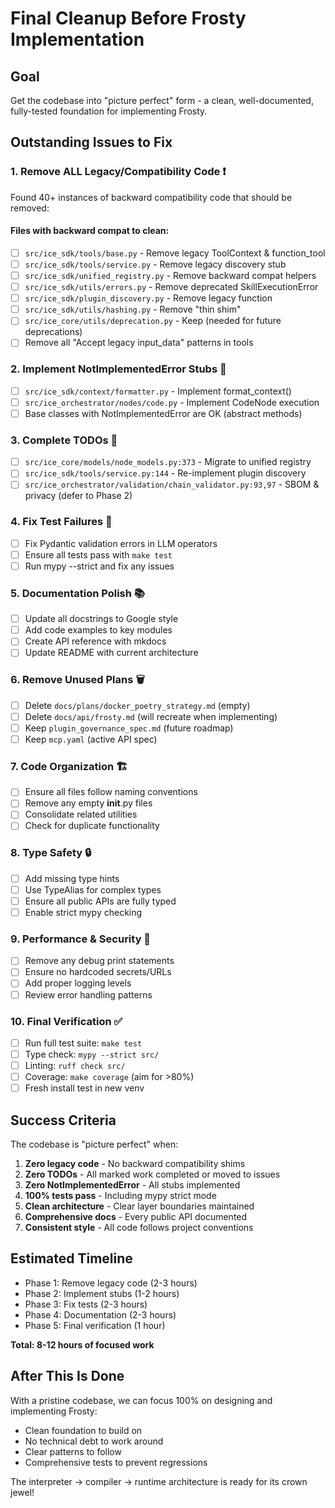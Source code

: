 # Final Cleanup Before Frosty Implementation

## Goal
Get the codebase into "picture perfect" form - a clean, well-documented, fully-tested foundation for implementing Frosty.

## Outstanding Issues to Fix

### 1. Remove ALL Legacy/Compatibility Code ❗
Found 40+ instances of backward compatibility code that should be removed:

#### Files with backward compat to clean:
- [ ] `src/ice_sdk/tools/base.py` - Remove legacy ToolContext & function_tool
- [ ] `src/ice_sdk/tools/service.py` - Remove legacy discovery stub
- [ ] `src/ice_sdk/unified_registry.py` - Remove backward compat helpers
- [ ] `src/ice_sdk/utils/errors.py` - Remove deprecated SkillExecutionError
- [ ] `src/ice_sdk/plugin_discovery.py` - Remove legacy function
- [ ] `src/ice_sdk/utils/hashing.py` - Remove "thin shim"
- [ ] `src/ice_core/utils/deprecation.py` - Keep (needed for future deprecations)
- [ ] Remove all "Accept legacy input_data" patterns in tools

### 2. Implement NotImplementedError Stubs 🔧
- [ ] `src/ice_sdk/context/formatter.py` - Implement format_context()
- [ ] `src/ice_orchestrator/nodes/code.py` - Implement CodeNode execution
- [ ] Base classes with NotImplementedError are OK (abstract methods)

### 3. Complete TODOs 📝
- [ ] `src/ice_core/models/node_models.py:373` - Migrate to unified registry
- [ ] `src/ice_sdk/tools/service.py:144` - Re-implement plugin discovery
- [ ] `src/ice_orchestrator/validation/chain_validator.py:93,97` - SBOM & privacy (defer to Phase 2)

### 4. Fix Test Failures 🧪
- [ ] Fix Pydantic validation errors in LLM operators
- [ ] Ensure all tests pass with `make test`
- [ ] Run mypy --strict and fix any issues

### 5. Documentation Polish 📚
- [ ] Update all docstrings to Google style
- [ ] Add code examples to key modules
- [ ] Create API reference with mkdocs
- [ ] Update README with current architecture

### 6. Remove Unused Plans 🗑️
- [ ] Delete `docs/plans/docker_poetry_strategy.md` (empty)
- [ ] Delete `docs/api/frosty.md` (will recreate when implementing)
- [ ] Keep `plugin_governance_spec.md` (future roadmap)
- [ ] Keep `mcp.yaml` (active API spec)

### 7. Code Organization 🏗️
- [ ] Ensure all files follow naming conventions
- [ ] Remove any empty __init__.py files
- [ ] Consolidate related utilities
- [ ] Check for duplicate functionality

### 8. Type Safety 🔒
- [ ] Add missing type hints
- [ ] Use TypeAlias for complex types
- [ ] Ensure all public APIs are fully typed
- [ ] Enable strict mypy checking

### 9. Performance & Security 🚀
- [ ] Remove any debug print statements
- [ ] Ensure no hardcoded secrets/URLs
- [ ] Add proper logging levels
- [ ] Review error handling patterns

### 10. Final Verification ✅
- [ ] Run full test suite: `make test`
- [ ] Type check: `mypy --strict src/`
- [ ] Linting: `ruff check src/`
- [ ] Coverage: `make coverage` (aim for >80%)
- [ ] Fresh install test in new venv

## Success Criteria

The codebase is "picture perfect" when:

1. **Zero legacy code** - No backward compatibility shims
2. **Zero TODOs** - All marked work completed or moved to issues
3. **Zero NotImplementedError** - All stubs implemented
4. **100% tests pass** - Including mypy strict mode
5. **Clean architecture** - Clear layer boundaries maintained
6. **Comprehensive docs** - Every public API documented
7. **Consistent style** - All code follows project conventions

## Estimated Timeline

- Phase 1: Remove legacy code (2-3 hours)
- Phase 2: Implement stubs (1-2 hours) 
- Phase 3: Fix tests (2-3 hours)
- Phase 4: Documentation (2-3 hours)
- Phase 5: Final verification (1 hour)

**Total: 8-12 hours of focused work**

## After This Is Done

With a pristine codebase, we can focus 100% on designing and implementing Frosty:
- Clean foundation to build on
- No technical debt to work around
- Clear patterns to follow
- Comprehensive tests to prevent regressions

The interpreter → compiler → runtime architecture is ready for its crown jewel! 